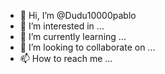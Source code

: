 - 👋 Hi, I’m @Dudu10000pablo
- 👀 I’m interested in ...
- 🌱 I’m currently learning ...
- 💞️ I’m looking to collaborate on ...
- 📫 How to reach me ...

<!---
Dudu10000pablo/Dudu10000pablo is a ✨ special ✨ repository because its `README.md` (this file) appears on your GitHub profile.
You can click the Preview link to take a look at your changes.
--->
